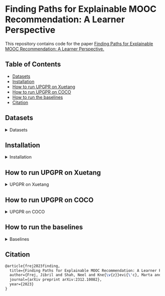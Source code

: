# Finding Paths for Explainable MOOC Recommendation: A Learner Perspective<!-- omit from toc -->

This repository contains code for the paper [Finding Paths for Explainable MOOC Recommendation: A Learner Perspective.](https://arxiv.org/abs/2312.10082)

## Table of Contents<!-- omit from toc -->

- [Datasets](#datasets)
- [Installation](#installation)
- [How to run UPGPR on Xuetang](#how-to-run-upgpr-on-xuetang)
- [How to run UPGPR on COCO](#how-to-run-upgpr-on-coco)
- [How to run the baselines](#how-to-run-the-baselines)
- [Citation](#citation)

## Datasets

<details>

<summary>Datasets</summary>

### Xuetang

Download Xuetang from [http://moocdata.cn/data/MOOCCube](http://moocdata.cn/data/MOOCCube), extract the file and place the MOOCCube folder in data/mooc/

You should get two folders:

- data/mooc/MOOCCube/entities/
- data/mooc/MOOCCube/relations/

### COCO

Get the coco dataset by contacting the authors of [COCO: Semantic-Enriched Collection of Online Courses at Scale with Experimental Use Cases](https://link.springer.com/chapter/10.1007/978-3-319-77712-2_133) by email. Extract the file and place it in data/coco/

You sould get one folder:

- data/coco/coco/

Note: Because you might get a more recent version of the dataset, some of the characteristics (number of learners, courses, etc... ) might be different.

</details>

## Installation

<details>

<summary>Installation</summary>

### Requirements

Python 3.10 is required

If you intent to run the skill extractor on the coco datset, you will need to download en_core_web_lg:

```bash
python -m spacy download en_core_web_lg
```

### Install required packages

```bash
pip install -r requirements.txt
```

### Install RecBole for the baselines

Install RecBole from source (can be done in any directory)

```bash
 git clone https://github.com/RUCAIBox/RecBole.git && cd RecBole
```

```bash
pip install -e . --verbose
```

</details>

## How to run UPGPR on Xuetang

<details>

<summary>UPGPR on Xuetang</summary>

### Process Xuetang's original files

```bash
python src/UPGPR/preprocess_mooc.py
```

After this process, all the files from MOOCCUbe have been standardized into the format needed by PGPR. The files are saved in the folder data/mooc/MOOCCube/processed_files.

We used the same file format as in the original PGPR repoisitory: [https://github.com/orcax/PGPR](https://github.com/orcax/PGPR).

### Xuetang's Dataset and Knowledge Graph creation

```bash
python src/UPGPR/make_dataset.py --config config/mooc.json
```

After this process, the files containing the train, validation and test sets and the Knowledge Graph have been created in tmp/mooc.

### Train the Xuetang's Knowledge Graph Embeddings

```bash
python src/UPGPR/train_transe_model.py --config config/mooc.json
```

The KG embeddings are saved in tmp/mooc.

### Train the RL agent on Xuetang

```bash
python src/UPGPR/train_agent.py --config config/UPGPR/mooc.json
```

The agent is saved in tmp/mooc.

### Evaluation on Xuetang

```bash
python src/UPGPR/test_agent.py --config config/UPGPR/mooc.json 
```

The results are saved in tmp/mooc.

</details>

## How to run UPGPR on COCO

<details>

<summary>UPGPR on COCO</summary>

### Extract the skills from COCO's course descriptions

```bash
python src/UPGPR/extract_skills.py
```

After this process

### Process coco's original files

```bash
python src/UPGPR/preprocess_coco.py 
```

After this process, all the files from coco have been standardized into the format needed by PGPR. The files are saved in the folder data/mooc/MOOCCube/processed_files.

We used the same file format as in the original PGPR repoisitory: [https://github.com/orcax/PGPR](https://github.com/orcax/PGPR).

### COCO's Dataset and Knowledge Graph creation

```bash
python src/UPGPR/make_dataset.py --config config/UPGPR/coco.json
```

After this process, the files containing the train, validation and test sets and the Knowledge Graph have been created in tmp/mooc.

### Train the COCO's Knowledge Graph Embeddings

```bash
python src/UPGPR/train_transe_model.py --config config/UPGPR/coco.json
```

The KG embeddings are saved in tmp/coco.

### Train the RL agent on COCO

```bash
python src/UPGPR/train_agent.py --config config/UPGPR/coco.json
```

The agent is saved in tmp/coco.

### Evaluation on COCO

```bash
python src/UPGPR/test_agent.py --config config/UPGPR/coco.json 
```

The results are saved in tmp/coco.

</details>

## How to run the baselines

<details>

<summary>Baselines</summary>

### Process the files for Recbole

Process the Xuetang files for RecBole (requires data/mooc/MOOCCube/processed_files)

```bash
python src/baselines/format_moocube.py
```

After this process, all the files from coco have been standardized into the format needed by RecBole. The files are saved in the folder data/mooc/recbolemoocube.

We follow the same process for coco:

```bash
python src/baselines/format_coco.py
```

The files are saved in the folder data/coco/recbolecoco.

### Run the baselines

To run the baselines, choose a config file in config/baselines and run the following:

```bash
python src/baselines/baseline.py --config config/baselines/coco_Pop.yaml
```

This example runs the Pop baseline on the coco dataset.

</details>

## Citation

```tex
@article{frej2023finding,
  title={Finding Paths for Explainable MOOC Recommendation: A Learner Perspective},
  author={Frej, Jibril and Shah, Neel and Kne{\v{z}}evi{\'c}, Marta and Nazaretsky, Tanya and K{\"a}ser, Tanja},
  journal={arXiv preprint arXiv:2312.10082},
  year={2023}
}
```
